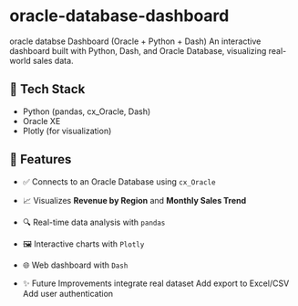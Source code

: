 # oracle-database-dashboard
oracle databse Dashboard (Oracle + Python + Dash)  An interactive dashboard built with Python, Dash, and Oracle Database, visualizing real-world sales data.

## 🔧 Tech Stack

- Python (pandas, cx_Oracle, Dash)
- Oracle XE
- Plotly (for visualization)

## 🚀 Features

- ✅ Connects to an Oracle Database using `cx_Oracle`
- 📈 Visualizes **Revenue by Region** and **Monthly Sales Trend**
- 🔍 Real-time data analysis with `pandas`
- 🖼️ Interactive charts with `Plotly`
- 🌐 Web dashboard with `Dash`

- ✨ Future Improvements
integrate real dataset 
Add export to Excel/CSV
Add user authentication



